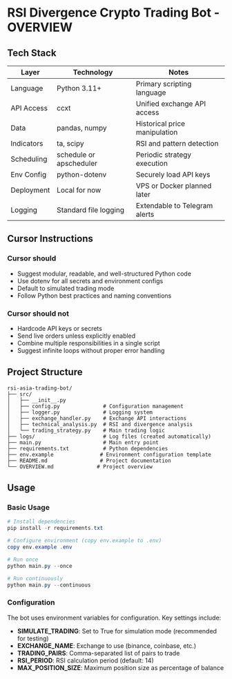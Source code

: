 # RSI Divergence Crypto Trading Bot - OVERVIEW

## Tech Stack

| Layer        | Technology                 | Notes                                   |
|--------------|----------------------------|-----------------------------------------|
| Language     | Python 3.11+               | Primary scripting language              |
| API Access   | ccxt                       | Unified exchange API access             |
| Data         | pandas, numpy              | Historical price manipulation           |
| Indicators   | ta, scipy                  | RSI and pattern detection               |
| Scheduling   | schedule or apscheduler    | Periodic strategy execution             |
| Env Config   | python-dotenv              | Securely load API keys                  |
| Deployment   | Local for now              | VPS or Docker planned later             |
| Logging      | Standard file logging      | Extendable to Telegram alerts           |

## Cursor Instructions

### Cursor should

- Suggest modular, readable, and well-structured Python code  
- Use dotenv for all secrets and environment configs  
- Default to simulated trading mode  
- Follow Python best practices and naming conventions  

### Cursor should not

- Hardcode API keys or secrets  
- Send live orders unless explicitly enabled  
- Combine multiple responsibilities in a single script  
- Suggest infinite loops without proper error handling  

## Project Structure

```
rsi-asia-trading-bot/
├── src/
│   ├── __init__.py
│   ├── config.py              # Configuration management
│   ├── logger.py              # Logging system
│   ├── exchange_handler.py    # Exchange API interactions
│   ├── technical_analysis.py  # RSI and divergence analysis
│   └── trading_strategy.py    # Main trading logic
├── logs/                      # Log files (created automatically)
├── main.py                    # Main entry point
├── requirements.txt           # Python dependencies
├── env.example               # Environment configuration template
├── README.md                 # Project documentation
└── OVERVIEW.md              # Project overview
```

## Usage

### Basic Usage

```powershell
# Install dependencies
pip install -r requirements.txt

# Configure environment (copy env.example to .env)
copy env.example .env

# Run once
python main.py --once

# Run continuously
python main.py --continuous
```

### Configuration

The bot uses environment variables for configuration. Key settings include:

- **SIMULATE_TRADING**: Set to True for simulation mode (recommended for testing)
- **EXCHANGE_NAME**: Exchange to use (binance, coinbase, etc.)
- **TRADING_PAIRS**: Comma-separated list of pairs to trade
- **RSI_PERIOD**: RSI calculation period (default: 14)
- **MAX_POSITION_SIZE**: Maximum position size as percentage of balance

